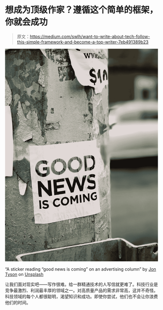 # 想成为顶级作家？遵循这个简单的框架，你就会成功

> 原文：<https://medium.com/swlh/want-to-write-about-tech-follow-this-simple-framework-and-become-a-top-writer-7eb491389b23>

![](img/eb19782fcc156cc481fec2468ccb267d.png)

“A sticker reading “good news is coming” on an advertising column” by [Jon Tyson](https://unsplash.com/@jontyson?utm_source=medium&utm_medium=referral) on [Unsplash](https://unsplash.com?utm_source=medium&utm_medium=referral)

让我们面对现实吧——写作很难。给一群精通技术的人写信就更难了。科技行业是竞争最激烈、利润最丰厚的领域之一。对高质量产品的需求非常高，这并不奇怪。科技领域的每个人都很聪明，渴望知识和成功。即使你尝试，他们也不会让你浪费他们的时间。